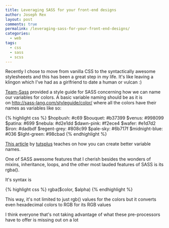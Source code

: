 ```yaml
---
title: Leveraging SASS for your front-end designs
author: Joseph Rex
layout: post
comments: true
permalink: /leveraging-sass-for-your-front-end-designs/
categories:
  - web
tags:
  - css
  - sass
  - scss
---
```

Recently I chose to move from vanilla CSS to the syntactically awesome stylesheeets and this has been a great step in my life. It's like leaving a klingon which I've had as a girlfriend to date a human or vulcan :)

<a href="http://sass-lang.com" target="_blank">Team-Sass</a> provided a style guide for SASS concerning how we can name our variables for colors. A basic variable naming should be as it is on <a href="http://sass-lang.com/styleguide/color/" target="_blank">http://sass-lang.com/styleguide/color/</a> where all the colors have their names as variables like so:
<!--more-->

{% highlight css %}
$hopbush: #c69
$bouquet: #b37399
$venus: #998099
$patina: #699
$nebula: #d2e1dd
$dawn-pink: #f2ece4
$wafer: #e1d7d2
$iron: #dadbdf
$regent-grey: #808c99
$pale-sky: #6b717f
$midnight-blue: #036
$light-green: #98cbad
{% endhighlight %}

<a href="http://webdesign.tutsplus.com/tutorials/quick-tip-name-your-sass-variables-modularly--webdesign-13364" target="_blank">This article</a> by <a href="http://tutsplus.com" target="_blank">tutsplus</a> teaches on how you can create better variable names.

One of SASS awesome features that I cherish besides the wonders of mixins, inheritance, loops, and the other most lauded features of SASS is its rgba().

It's syntax is

{% highlight css %}
rgba($color, $alpha)
{% endhighlight %}

This way, it's not limited to just rgb() values for the colors but it converts even hexadecimal colors to RGB for its RGB values

I think everyone that's not taking advantage of what these pre-processors have to offer is missing out on a lot